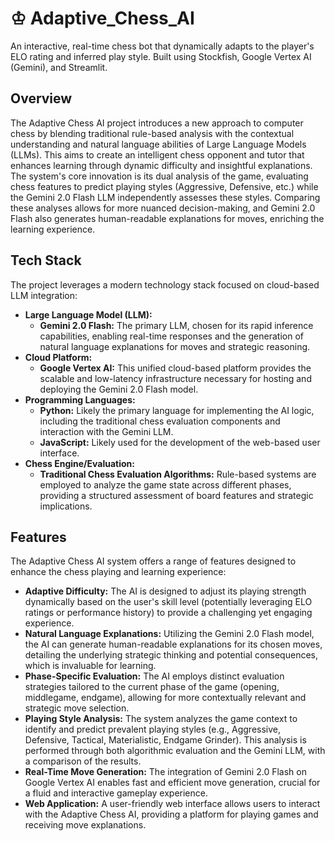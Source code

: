 # ♔ Adaptive_Chess_AI

An interactive, real-time chess bot that dynamically adapts to the player's ELO rating and inferred play style. Built using Stockfish, Google Vertex AI (Gemini), and Streamlit.

## Overview

The Adaptive Chess AI project introduces a new approach to computer chess by blending traditional rule-based analysis with the contextual understanding and natural language abilities of Large Language Models (LLMs). This aims to create an intelligent chess opponent and tutor that enhances learning through dynamic difficulty and insightful explanations. The system's core innovation is its dual analysis of the game, evaluating chess features to predict playing styles (Aggressive, Defensive, etc.) while the Gemini 2.0 Flash LLM independently assesses these styles. Comparing these analyses allows for more nuanced decision-making, and Gemini 2.0 Flash also generates human-readable explanations for moves, enriching the learning experience.

## Tech Stack

The project leverages a modern technology stack focused on cloud-based LLM integration:

* **Large Language Model (LLM):**
    * **Gemini 2.0 Flash:** The primary LLM, chosen for its rapid inference capabilities, enabling real-time responses and the generation of natural language explanations for moves and strategic reasoning.
* **Cloud Platform:**
    * **Google Vertex AI:** This unified cloud-based platform provides the scalable and low-latency infrastructure necessary for hosting and deploying the Gemini 2.0 Flash model.
* **Programming Languages:**
    * **Python:** Likely the primary language for implementing the AI logic, including the traditional chess evaluation components and interaction with the Gemini LLM.
    * **JavaScript:** Likely used for the development of the web-based user interface.
* **Chess Engine/Evaluation:**
    * **Traditional Chess Evaluation Algorithms:** Rule-based systems are employed to analyze the game state across different phases, providing a structured assessment of board features and strategic implications.

## Features

The Adaptive Chess AI system offers a range of features designed to enhance the chess playing and learning experience:

* **Adaptive Difficulty:** The AI is designed to adjust its playing strength dynamically based on the user's skill level (potentially leveraging ELO ratings or performance history) to provide a challenging yet engaging experience.
* **Natural Language Explanations:** Utilizing the Gemini 2.0 Flash model, the AI can generate human-readable explanations for its chosen moves, detailing the underlying strategic thinking and potential consequences, which is invaluable for learning.
* **Phase-Specific Evaluation:** The AI employs distinct evaluation strategies tailored to the current phase of the game (opening, middlegame, endgame), allowing for more contextually relevant and strategic move selection.
* **Playing Style Analysis:** The system analyzes the game context to identify and predict prevalent playing styles (e.g., Aggressive, Defensive, Tactical, Materialistic, Endgame Grinder). This analysis is performed through both algorithmic evaluation and the Gemini LLM, with a comparison of the results.
* **Real-Time Move Generation:** The integration of Gemini 2.0 Flash on Google Vertex AI enables fast and efficient move generation, crucial for a fluid and interactive gameplay experience.
* **Web Application:** A user-friendly web interface allows users to interact with the Adaptive Chess AI, providing a platform for playing games and receiving move explanations.
